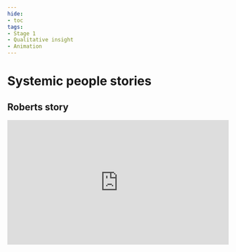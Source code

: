 ```yaml
---
hide:
- toc
tags:
- Stage 1
- Qualitative insight
- Animation
---
```

# Systemic people stories

## Roberts story
<div>
  <div style="position:relative;padding-top:56.25%;">
    <iframe src="https://www.youtube.com/embed/uJiVUPFFXBw" frameborder="0" allowfullscreen style="position:absolute;top:0;left:0;width:100%;height:100%;"></iframe>
  </div>
</div>

